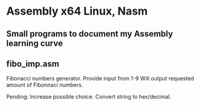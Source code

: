 # Assembly x64 Linux, Nasm
## Small programs to document my Assembly learning curve

## fibo_imp.asm
Fibonacci numbers generator.
Provide input from 1-9
Will output requested amount of Fibonnaci numbers.

Pending:
Increase possible choice.
Convert string to hex/decimal.
